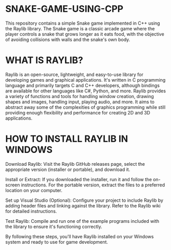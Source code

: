 # SNAKE-GAME-USING-CPP
This repository contains a simple Snake game implemented in C++ using the Raylib library. The Snake game is a classic arcade game where the player controls a snake that grows longer as it eats food, with the objective of avoiding collisions with walls and the snake's own body.

# WHAT IS RAYLIB? 
Raylib is an open-source, lightweight, and easy-to-use library for developing games and graphical applications. It's written in C programming language and primarily targets C and C++ developers, although bindings are available for other languages like C#, Python, and more. Raylib provides a variety of functions and tools for handling window creation, drawing shapes and images, handling input, playing audio, and more. It aims to abstract away some of the complexities of graphics programming while still providing enough flexibility and performance for creating 2D and 3D applications.

# HOW TO INSTALL RAYLIB IN WINDOWS

Download Raylib: Visit the Raylib GitHub releases page, select the appropriate version (installer or portable), and download it.

Install or Extract: If you downloaded the installer, run it and follow the on-screen instructions. For the portable version, extract the files to a preferred location on your computer.

Set up Visual Studio (Optional): Configure your project to include Raylib by adding header files and linking against the library. Refer to the Raylib wiki for detailed instructions.

Test Raylib: Compile and run one of the example programs included with the library to ensure it's functioning correctly.

By following these steps, you'll have Raylib installed on your Windows system and ready to use for game development.
